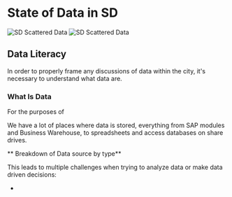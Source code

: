 # State of Data in SD
![SD Scattered Data](http://take.ms/mmFtr)
![SD Scattered Data](http://mrm-screen.s3.amazonaws.com/Let_Me_Get_That_Data_For_You_2015-02-26_16-11-18.png_2015-02-27_14-48-48.png)

## Data Literacy
In order to properly frame any discussions of data within the city, it's necessary to understand what data are.  

### What Is Data
For the purposes of 

We have a lot of places where data is stored, everything from SAP modules and Business Warehouse, to spreadsheets and access databases on share drives.

** Breakdown of Data source by type**

This leads to multiple challenges when trying to analyze data or make data driven decisions:

* 